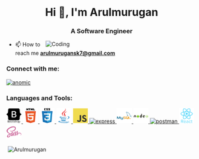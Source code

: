  <h1 align="center">Hi 👋, I'm Arulmurugan</h1>
<h3 align="center">A Software Engineer</h3>
<img align="right" alt="Coding" width="400" src="https://media1.giphy.com/media/2IudUHdI075HL02Pkk/200.webp?cid=ecf05e47a5mbsx5rjqmw81fcfxlj7ghuvy984xr2fnjjd16l&ep=v1_gifs_search&rid=200.webp&ct=g">

- 📫 How to reach me **arulmurugansk7@gmail.com**

<h3 align="left">Connect with me:</h3>
<p align="left">
<a href="https://www.linkedin.com/in/arulmurugan-c-2892bb169" target="blank"><img align="center" src="https://raw.githubusercontent.com/rahuldkjain/github-profile-readme-generator/master/src/images/icons/Social/linked-in-alt.svg" alt="anomic" height="30" width="40" /></a>
</p>



<h3 align="left">Languages and Tools:</h3>
<p align="left"> 
<a href="https://getbootstrap.com" target="_blank">
    <img src="https://raw.githubusercontent.com/devicons/devicon/master/icons/bootstrap/bootstrap-plain-wordmark.svg" alt="bootstrap" width="40" height="40"/> </a> 
 <a href="https://www.w3.org/html/" target="_blank"> 
    <img src="https://raw.githubusercontent.com/devicons/devicon/master/icons/html5/html5-original-wordmark.svg" alt="html5" width="40" height="40"/> </a>   
 <a href="https://www.w3schools.com/css/" target="_blank"> 
    <img src="https://raw.githubusercontent.com/devicons/devicon/master/icons/css3/css3-original-wordmark.svg" alt="css3" width="40" height="40"/> </a> 
  <a href="https://www.java.com" target="_blank"> 
    <img src="https://raw.githubusercontent.com/devicons/devicon/master/icons/java/java-original.svg" alt="java" width="40" height="40"/> </a> 
  <a href="https://developer.mozilla.org/en-US/docs/Web/JavaScript" target="_blank"> 
    <img src="https://raw.githubusercontent.com/devicons/devicon/master/icons/javascript/javascript-original.svg" alt="javascript" width="40" height="40"/> </a> 
 <a href="https://expressjs.com" target="_blank"> 
    <img src="https://encrypted-tbn0.gstatic.com/images?q=tbn:ANd9GcRWWdvYGiJM5Lx4tkH6ZEFY6tPiwW35Ayzek4C7l2Y&s" alt="express" width="40" height="40"/> </a> 
 <a href="https://www.mysql.com/" target="_blank"> 
    <img src="https://raw.githubusercontent.com/devicons/devicon/master/icons/mysql/mysql-original-wordmark.svg" alt="mysql" width="40" height="40"/> </a> 
  <a href="https://nodejs.org" target="_blank"> 
    <img src="https://raw.githubusercontent.com/devicons/devicon/master/icons/nodejs/nodejs-original-wordmark.svg" alt="nodejs" width="40" height="40"/> </a> 
  <a href="https://postman.com" target="_blank"> 
    <img src="https://www.vectorlogo.zone/logos/getpostman/getpostman-icon.svg" alt="postman" width="40" height="40"/> </a> 
  <a href="https://reactjs.org/" target="_blank"> 
    <img src="https://raw.githubusercontent.com/devicons/devicon/master/icons/react/react-original-wordmark.svg" alt="react" width="40" height="40"/> </a> 
  <a href="https://sass-lang.com" target="_blank"> 
    <img src="https://raw.githubusercontent.com/devicons/devicon/master/icons/sass/sass-original.svg" alt="sass" width="40" height="40"/> </a> 
</p>

<p>&nbsp;<img align="center" src="https://github-readme-stats.vercel.app/api?username=Arulmurugan1&show_icons=true&locale=en" alt="Arulmurugan" /></p>
<!---
Arulmurugan1/Arulmurugan1 is a ✨ special ✨ repository because its `README.md` (this file) appears on your GitHub profile.
You can click the Preview link to take a look at your changes.
--->
